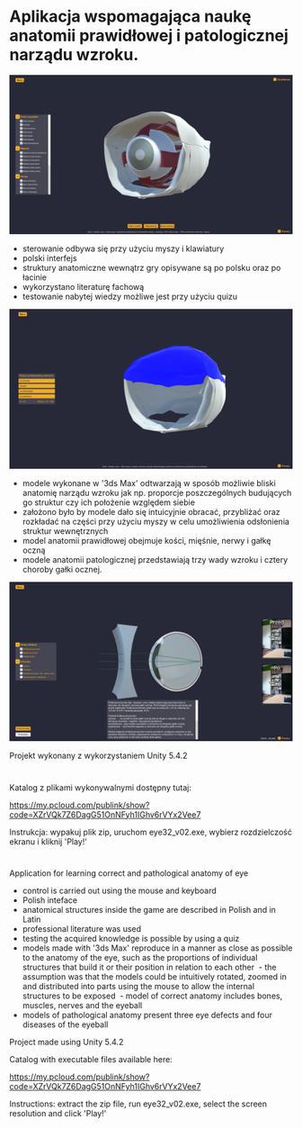 # Aplikacja wspomagająca naukę anatomii prawidłowej i patologicznej narządu wzroku.

![alt text](screenshots/fig1.png "Anathomy")

 - sterowanie odbywa się przy użyciu myszy i klawiatury 
 - polski interfejs 
 - struktury anatomiczne wewnątrz gry opisywane są po polsku oraz po łacinie 
 - wykorzystano literaturę fachową
 - testowanie nabytej wiedzy możliwe jest przy użyciu quizu
 
![alt text](screenshots/fig3.png "Quiz") 

 - modele wykonane w '3ds Max' odtwarzają w sposób możliwie bliski anatomię narządu wzroku jak np. proporcje poszczególnych budujących go struktur czy ich położenie względem siebie
 - założono było by modele dało się intuicyjnie obracać, przybliżać oraz rozkładać na części przy użyciu myszy w celu umożliwienia odsłonienia struktur wewnętrznych
 - model anatomii prawidłowej obejmuje kości, mięśnie, nerwy i gałkę oczną 
 - modele anatomii patologicznej przedstawiają trzy wady wzroku i cztery choroby gałki ocznej.

![alt text](screenshots/fig4.png "Disorders") 

Projekt wykonany z wykorzystaniem Unity 5.4.2

#
Katalog z plikami wykonywalnymi dostępny tutaj: 

https://my.pcloud.com/publink/show?code=XZrVQk7Z6DagG51OnNFyh1IGhv6rVYx2Vee7

Instrukcja: wypakuj plik zip, uruchom eye32_v02.exe, wybierz rozdzielczość ekranu i kliknij 'Play!' 


#
Application for learning correct and pathological anatomy of eye

 - control is carried out using the mouse and keyboard
 - Polish inteface
 - anatomical structures inside the game are described in Polish and in Latin
 - professional literature was used
 - testing the acquired knowledge is possible by using a quiz
 - models made with '3ds Max' reproduce in a manner as close as possible to the anatomy of the eye, such as the proportions of individual structures that build it or their position in relation to each other
 - the assumption was that the models could be intuitively rotated, zoomed in and distributed into parts using the mouse to allow the internal structures to be exposed
 - model of correct anatomy includes bones, muscles, nerves and the eyeball 
 - models of pathological anatomy present three eye defects and four diseases of the eyeball

Project made using Unity 5.4.2

Catalog with executable files available here:

https://my.pcloud.com/publink/show?code=XZrVQk7Z6DagG51OnNFyh1IGhv6rVYx2Vee7

Instructions: extract the zip file, run eye32_v02.exe, select the screen resolution and click 'Play!'